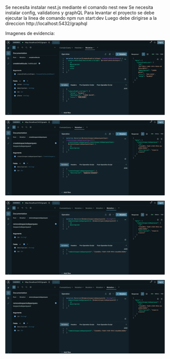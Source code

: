 Se necesita instalar nest.js mediante el comando nest new
Se necesita instalar config, validations y graphQL
Para levantar el proyecto se debe ejecutar la linea de comando npm run start:dev
Luego debe dirigirse a la direccion http://localhost:5432/graphql

Imagenes de evidencia:

![](test/MUTACION_CREAR_VEHICULO.png)

![](test/MUTACION_ESPACIOPARQUEO.png)

![](test/REMOVE_ESPACIOPARQUEO.png)

![](test/REMOVE_ESPACIOPARQUEO.png)
